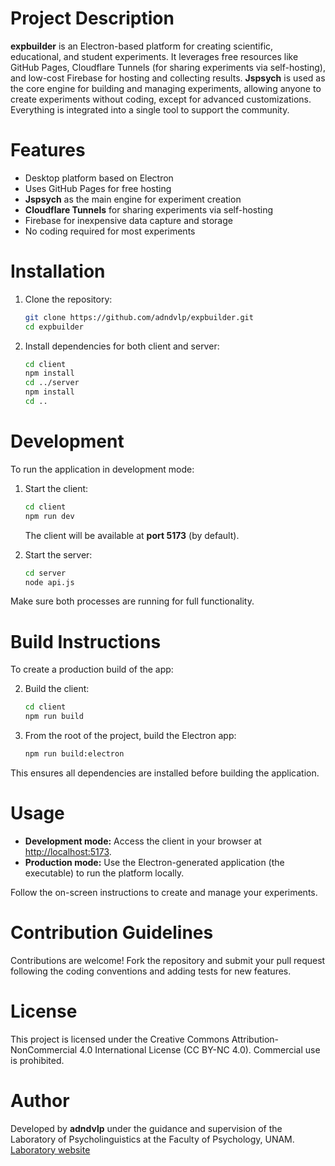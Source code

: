 # Project Description

**expbuilder** is an Electron-based platform for creating scientific, educational, and student experiments. It leverages free resources like GitHub Pages, Cloudflare Tunnels (for sharing experiments via self-hosting), and low-cost Firebase for hosting and collecting results. **Jspsych** is used as the core engine for building and managing experiments, allowing anyone to create experiments without coding, except for advanced customizations. Everything is integrated into a single tool to support the community.

# Features

- Desktop platform based on Electron
- Uses GitHub Pages for free hosting
- **Jspsych** as the main engine for experiment creation
- **Cloudflare Tunnels** for sharing experiments via self-hosting
- Firebase for inexpensive data capture and storage
- No coding required for most experiments

# Installation

1. Clone the repository:
   ```bash
   git clone https://github.com/adndvlp/expbuilder.git
   cd expbuilder
   ```

2. Install dependencies for both client and server:
   ```bash
   cd client
   npm install
   cd ../server
   npm install
   cd ..
   ```

# Development

To run the application in development mode:

1. Start the client:
   ```bash
   cd client
   npm run dev
   ```
   The client will be available at **port 5173** (by default).

2. Start the server:
   ```bash
   cd server
   node api.js
   ```

Make sure both processes are running for full functionality.

# Build Instructions

To create a production build of the app:

2. Build the client:
   ```bash
   cd client
   npm run build
   ```

3. From the root of the project, build the Electron app:
   ```bash
   npm run build:electron
   ```

This ensures all dependencies are installed before building the application.

# Usage

- **Development mode:** Access the client in your browser at [http://localhost:5173](http://localhost:5173).
- **Production mode:** Use the Electron-generated application (the executable) to run the platform locally.

Follow the on-screen instructions to create and manage your experiments.

# Contribution Guidelines

Contributions are welcome! Fork the repository and submit your pull request following the coding conventions and adding tests for new features.

# License

This project is licensed under the Creative Commons Attribution-NonCommercial 4.0 International License (CC BY-NC 4.0).
Commercial use is prohibited.

# Author

Developed by **adndvlp** under the guidance and supervision of the Laboratory of Psycholinguistics at the Faculty of Psychology, UNAM.
[Laboratory website](https://psicolinguistica.psicologia.unam.mx)
